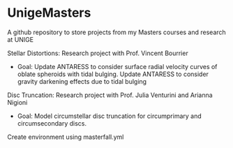 # UnigeMasters
A github repository to store projects from my Masters courses and research at UNIGE

Stellar Distortions: Research project with Prof. Vincent Bourrier
- Goal: Update ANTARESS to consider surface radial velocity curves of oblate spheroids with tidal bulging. Update ANTARESS to consider gravity darkening effects due to tidal bulging

Disc Truncation: Research project with Prof. Julia Venturini and Arianna Nigioni
- Goal: Model circumstellar disc truncation for circumprimary and circumsecondary discs.

Create environment using masterfall.yml
